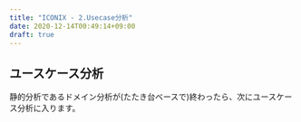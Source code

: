 ```yaml
---
title: "ICONIX - 2.Usecase分析"
date: 2020-12-14T00:49:14+09:00
draft: true
---
```


##  ユースケース分析
静的分析であるドメイン分析が(たたき台ベースで)終わったら、次にユースケース分析に入ります。
